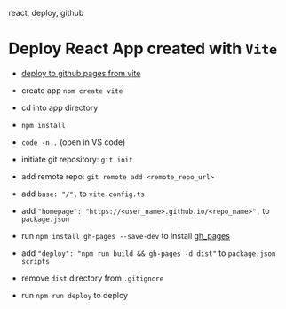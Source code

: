 react, deploy, github

# Deploy React App created with `Vite`
- [deploy to github pages from vite](https://towardsdev.com/deploying-react-application-to-github-pages-with-vite-2d3e32ae97e7)

- create app `npm create vite`
- cd into app directory
- `npm install`
- `code -n .` (open in VS code)
- initiate git repository: `git init`
- add remote repo: `git remote add <remote_repo_url>`
- add `base: "/",` to `vite.config.ts`
- add `"homepage": "https://<user_name>.github.io/<repo_name>",` to `package.json`
- run `npm install gh-pages --save-dev` to install [gh_pages](https://www.npmjs.com/package/gh-pages)
- add `"deploy": "npm run build && gh-pages -d dist"` to `package.json` `scripts`
- remove `dist` directory from `.gitignore`
- run `npm run deploy` to deploy
